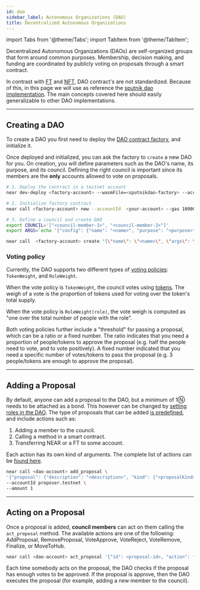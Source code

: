 ```yaml
---
id: dao
sidebar_label: Autonomous Organizations (DAO)
title: Decentralized Autonomous Organizations
---
```


import Tabs from '@theme/Tabs';
import TabItem from '@theme/TabItem';

Decentralized Autonomous Organizations (DAOs) are self-organized groups that form around common purposes. Membership, decision making,
and funding are coordinated by publicly voting on proposals through a smart contract. 

In contrast with [FT](ft.md) and [NFT](nft.md), DAO contract's are not standardized. Because of this, in this page we will use as
reference the [sputnik dao implementation](https://github.com/near-daos/sputnik-dao-contract). The main concepts covered here should
easily generalizable to other DAO implementations.

---

## Creating a DAO
To create a DAO you first need to deploy the [DAO contract factory](https://github.com/near-daos/sputnik-dao-contract#setup), and initialize it.

Once deployed and initialized, you can ask the factory to `create` a new DAO for you. On creation, you will define parameters such as the DAO's name, its purpose, and its council. Defining the right council is important since its members are the **only** accounts allowed to vote on proposals.


<Tabs className="language-tabs" groupId="code-tabs">
  <TabItem value="cli" label="NEAR CLI">

  ```bash
  # 1. Deploy the contract in a testnet account
  near dev-deploy <factory-account> --wasmFile=<sputnikdao-factory> --accountId <your-account>

  # 2. Initialize factory contract
  near call <factory-account> new --accountId  <your-account> --gas 100000000000000

  # 3. Define a council and create DAO
  export COUNCIL='["<council-member-1>", "<council-member-2>"]'
  export ARGS=`echo '{"config": {"name": "<name>", "purpose": "<purpose>", "metadata":"<metadata>"}, "policy": '$COUNCIL'}' | base64`

  near call  <factory-account> create "{\"name\": \"<name>\", \"args\": \"$ARGS\"}" --accountId <your-account> --amount 10 --gas 150000000000000
  ```

  </TabItem>
</Tabs>


### Voting policy
Currently, the DAO supports two different types of [voting policies](https://github.com/near-daos/sputnik-dao-contract#voting-policy): `TokenWeight`, and `RoleWeight`. 

When the vote policy is `TokenWeight`, the council votes using [tokens](ft.md). The weigh of a vote is the proportion of tokens used for voting over the token's total supply.

When the vote policy is `RoleWeight(role)`, the vote weigh is computed as "one over the total number of people with the role".

Both voting policies further include a "threshold" for passing a proposal, which can be a ratio or a fixed number. The ratio indicates that you need a proportion of people/tokens to approve the proposal (e.g. half the people need to vote, and to vote positively). A fixed number indicated that you need a specific number of votes/tokens to pass the proposal (e.g. 3 people/tokens are enough to approve the proposal).

<hr class="subsection"/>

## Adding a Proposal
By default, anyone can add a proposal to the DAO, but a minimum of 1Ⓝ needs to be attached as a bond. This however can be changed by [setting roles in the DAO](https://github.com/near-daos/sputnik-dao-contract#roles-and-permissions). The type of proposals that can be added [is predefined](https://github.com/near-daos/sputnik-dao-contract#proposal-types), and include actions such as:

1. Adding a member to the council.
2. Calling a method in a smart contract.
3. Transferring NEAR or a FT to some account.

Each action has its own kind of arguments. The complete list of actions can be [found here](https://github.com/near-daos/sputnik-dao-contract#proposal-types).

<Tabs className="language-tabs" groupId="code-tabs">
  <TabItem value="cli" label="NEAR CLI">

  ```bash
  near call <dao-account> add_proposal \
'{"proposal": {"description": "<description>", "kind": {"<proposalKind>": {"<argument>": "<value>", "<argument>": "<value>"}}}}' \
--accountId proposer.testnet \
--amount 1

  ```

  </TabItem>
</Tabs>

<hr class="subsection"/>

## Acting on a Proposal
Once a proposal is added, **council members** can act on them calling the `act_proposal` method. The available actions are one of the following: AddProposal, RemoveProposal, VoteApprove, VoteReject, VoteRemove, Finalize, or MoveToHub.

<Tabs className="language-tabs" groupId="code-tabs">
  <TabItem value="cli" label="NEAR CLI">

  ```bash
  near call <dao-account> act_proposal '{"id": <proposal-id>, "action": "<action>"}' --accountId <a-council-account-id>
  ```

  </TabItem>
</Tabs>

Each time somebody acts on the proposal, the DAO checks if the proposal has enough votes to be approved. If the proposal is approve, then the DAO executes the proposal (for example, adding a new member to the council).